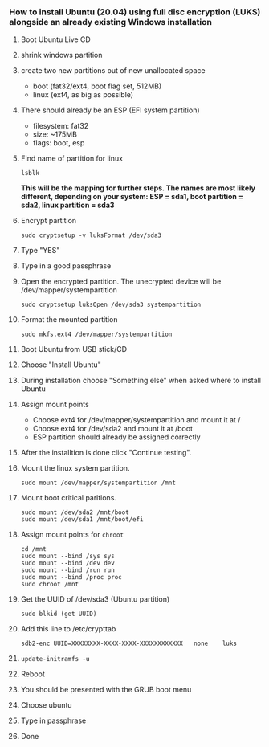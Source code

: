 ### How to install Ubuntu (20.04) using full disc encryption (LUKS) alongside an already existing Windows installation

1. Boot Ubuntu Live CD
1. shrink windows partition
1. create two new partitions out of new unallocated space
    - boot (fat32/ext4, boot flag set, 512MB)
    - linux (exf4, as big as possible)

1. There should already be an ESP (EFI system partition)
    - filesystem: fat32
    - size: ~175MB
    - flags: boot, esp

1. Find name of partition for linux
    ```
    lsblk
    ```
    **This will be the mapping for further steps. The names are most likely different, depending on your system: ESP = sda1, boot partition = sda2, linux partition = sda3**

1. Encrypt partition
    ```
    sudo cryptsetup -v luksFormat /dev/sda3
    ```

1. Type "YES"

1. Type in a good passphrase

1. Open the encrypted partition. The unecrypted device will be /dev/mapper/systempartition
    ```
    sudo cryptsetup luksOpen /dev/sda3 systempartition
    ```

1. Format the mounted partition
    ```
    sudo mkfs.ext4 /dev/mapper/systempartition
    ```

1. Boot Ubuntu from USB stick/CD
1. Choose "Install Ubuntu"
1. During installation choose "Something else" when asked where to install Ubuntu

1. Assign mount points
    - Choose ext4 for /dev/mapper/systempartition and mount it at /
    - Choose ext4 for /dev/sda2 and mount it at /boot
    - ESP partition should already be assigned correctly

1. After the installtion is done click "Continue testing".

1. Mount the linux system partition.
    ```
    sudo mount /dev/mapper/systempartition /mnt
    ```

1. Mount boot critical paritions.
    ```
    sudo mount /dev/sda2 /mnt/boot
    sudo mount /dev/sda1 /mnt/boot/efi
    ```

1. Assign mount points for ```chroot```
    ```
    cd /mnt
    sudo mount --bind /sys sys
    sudo mount --bind /dev dev
    sudo mount --bind /run run
    sudo mount --bind /proc proc
    sudo chroot /mnt
    ```

1. Get the UUID of /dev/sda3 (Ubuntu partition)
    ```
    sudo blkid (get UUID)
    ```

1. Add this line to /etc/crypttab
    ```
    sdb2-enc UUID=XXXXXXXX-XXXX-XXXX-XXXXXXXXXXXX	none	luks
    ```

1. ```update-initramfs -u```

1. Reboot

1. You should be presented with the GRUB boot menu

1. Choose ubuntu

1. Type in passphrase

1. Done
